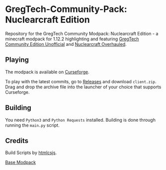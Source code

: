 # GregTech-Community-Pack: Nuclearcraft Edition

Repository for the GregTech Community Modpack: Nuclearcraft Edition - a minecraft modpack for 1.12.2 highlighting and featuring [GregTech Community Edition Unofficial](https://github.com/GregTechCEu/GregTech) and [Nuclearcraft Overhauled](https://github.com/tomdodd4598/NuclearCraft).

## Playing

The modpack is available on [Curseforge](https://www.curseforge.com/minecraft/modpacks/gregtech-community-pack-gcp-nuclearcraft-edition).

To play with the latest commits, go to [Releases](https://github.com/joendter/GregTech-Community-Pack-Nuclearcraft-Edition/releases) and download `client.zip`.
Drag and drop the archive file into the launcher of your choice that supports Curseforge.

## Building

You need `Python3` and `Python Requests` installed. Building is done through running the `main.py` script.

## Credits

Build Scripts by [htmlcsjs](https://github.com/htmlcsjs).

[Base Modpack](https://github.com/GregTechCEu/GregTech-Community-Pack)
